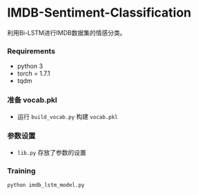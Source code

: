 # IMDB-Sentiment-Classification

利用Bi-LSTM进行IMDB数据集的情感分类。

### Requirements
* python 3
* torch = 1.7.1
* tqdm


### 准备 vocab.pkl

* 运行 `build_vocab.py` 构建 `vocab.pkl`

### 参数设置

* `lib.py` 存放了参数的设置

### Training

	python imdb_lstm_model.py